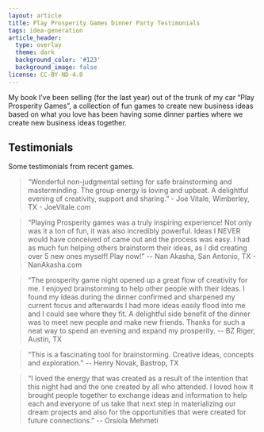 ```yaml
---
layout: article
title: Play Prosperity Games Dinner Party Testimonials
tags: idea-generation
article_header:
  type: overlay
  theme: dark
  background_color: '#123'
  background_image: false
license: CC-BY-ND-4.0
---
```

My  book I’ve been selling (for the last year) out of the trunk of my car “Play Prosperity Games”, a collection of fun games to create new business ideas based on what you love has been having some dinner parties where we create new business ideas together.

## Testimonials
Some testimonials from recent games.

> “Wonderful non-judgmental setting for safe brainstorming and masterminding. The group energy is loving and upbeat. A delightful evening of creativity, support and sharing.” - Joe Vitale, Wimberley, TX - JoeVitale.com

> “Playing Prosperity games was a truly inspiring experience! Not only was it a ton of fun, it was also incredibly powerful. Ideas I NEVER would have conceived of came out and the process was easy. I had as much fun helping others brainstorm their ideas, as I did creating over 5 new ones myself! Play now!”  -- Nan Akasha, San Antonio, TX - NanAkasha.com

> “The prosperity game night opened up a great flow of creativity for me. I enjoyed brainstorming to help other people with their ideas. I found my ideas during the dinner confirmed and sharpened my current focus and afterwards I had more ideas easily flood into me and I could see where they fit. A delightful side benefit of the dinner was to meet new people and make new friends. Thanks for such a neat way to spend an evening and expand my prosperity. -- BZ Riger, Austin, TX

> “This is a fascinating tool for brainstorming. Creative ideas, concepts and exploration.” -- Henry Novak, Bastrop, TX

> “I loved the energy that was created as a result of the intention that this night had and the one created by all who attended.  I loved how it brought people together to exchange ideas and information to help each and everyone of us take that next step in materializing our dream projects and also for the opportunities that were created for future connections.” -- Orsiola Mehmeti
